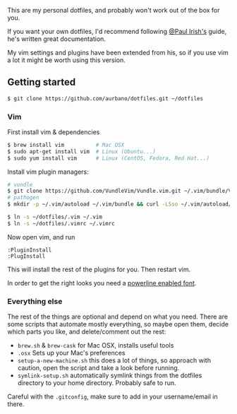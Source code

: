This are my personal dotfiles, and probably won't work out of the box for you.

If you want your own dotfiles, I'd recommend following [@Paul Irish's](https://github.com/paulirish/dotfiles) guide, he's written great documentation.

My vim settings and plugins have been extended from his, so if you use vim a lot it might be worth using this version.

## Getting started

```bash
$ git clone https://github.com/aurbano/dotfiles.git ~/dotfiles
```

### Vim

First install vim & dependencies

```bash
$ brew install vim          # Mac OSX
$ sudo apt-get install vim  # Linux (Ubuntu...)
$ sudo yum install vim      # Linux (CentOS, Fedora, Red Hat...)
```
Install vim plugin managers:

```bash
# vundle
$ git clone https://github.com/VundleVim/Vundle.vim.git ~/.vim/bundle/Vundle.vim
# pathogen
$ mkdir -p ~/.vim/autoload ~/.vim/bundle && curl -LSso ~/.vim/autoload/pathogen.vim https://tpo.pe/pathogen.vim
```

```bash
$ ln -s ~/dotfiles/.vim ~/.vim
$ ln -s ~/dotfiles/.vimrc ~/.vimrc
```

Now open vim, and run

```
:PluginInstall
:PlugInstall
```

This will install the rest of the plugins for you. Then restart vim.

In order to get the right looks you need a [powerline enabled font](https://github.com/powerline/fonts).

### Everything else
The rest of the things are optional and depend on what you need. There are some scripts that automate mostly everything, so maybe open them, decide which parts you like, and delete/comment out the rest:

* `brew.sh` & `brew-cask` for Mac OSX, installs useful tools
*  `.osx` Sets up your Mac's preferences
*  `setup-a-new-machine.sh` this does a lot of things, so approach with caution, open the script and take a look before running.
*  `symlink-setup.sh` automatically symlink things from the dotfiles directory to your home directory. Probably safe to run.

Careful with the `.gitconfig`, make sure to add in your username/email in there.
